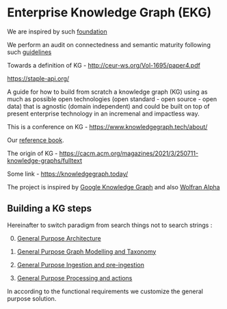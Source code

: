 # Enterprise Knowledge Graph (EKG) 

We are inspired by such [foundation](https://www.ekgf.org/)

We perform an audit on connectedness and semantic maturity following such [guidelines](https://wixlabs-pdf-dev.appspot.com/assets/pdfjs/web/viewer.html?file=%2Fpdfproxy%3Finstan[…]com%2Fugd%2Fffbc4e_cbc43fe8aa7f47cd8e7f262480200208.pdf)


Towards a definition of KG - http://ceur-ws.org/Vol-1695/paper4.pdf

https://staple-api.org/

A guide for how to build from scratch a knowledge graph (KG) using as much as 
possible open technologies (open standard - open source - open data) that is agnostic (domain independent) and could be built on top of present enterprise technology in an incremenal and impactless way.

This is a conference on KG - https://www.knowledgegraph.tech/about/

Our [reference book](https://www.poolparty.biz/wp-content/uploads/2020/04/the-knowledge-graph-cookbook.pdf).

The origin of KG - https://cacm.acm.org/magazines/2021/3/250711-knowledge-graphs/fulltext

Some link - https://knowledgegraph.today/

The project is inspired by [Google Knowledge Graph](https://www.searchenginejournal.com/google-knowledge-graph/369484/)
and also [Wolfran Alpha](https://www.wolframalpha.com/tour/)

## Building a KG steps

Hereinafter to switch paradigm from search things not to search strings :

0. [General Purpose Architecture](./architecture.md)

1. [General Purpose Graph Modelling and Taxonomy](./graph_modelling.md)

2. [General Purpose Ingestion and pre-ingestion](./ingestion.md)

3. [General Purpose Processing and actions](./actions.md)

In according to the functional requirements we customize the general purpose solution.
